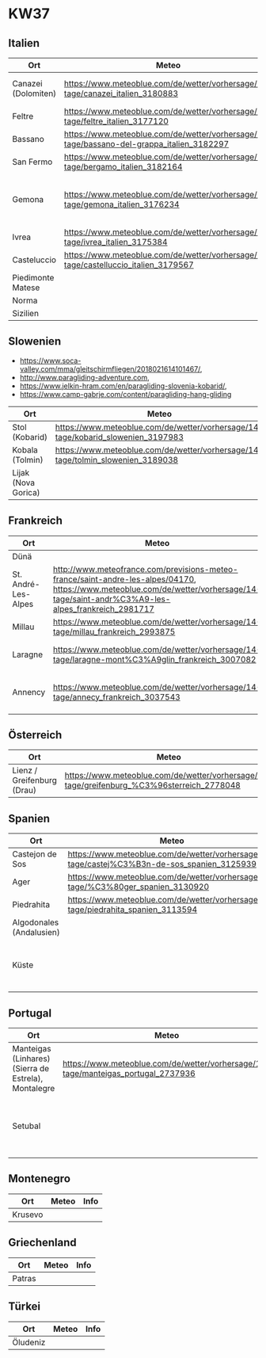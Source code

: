 # KW37

## Italien
| Ort | Meteo | Info |
| --- | --- | --- |
| Canazei (Dolomiten) | https://www.meteoblue.com/de/wetter/vorhersage/14-tage/canazei_italien_3180883 | Nordwind? / Funkgerät? | 
| Feltre | https://www.meteoblue.com/de/wetter/vorhersage/14-tage/feltre_italien_3177120 | |
| Bassano | https://www.meteoblue.com/de/wetter/vorhersage/14-tage/bassano-del-grappa_italien_3182297 | Viele Leute? |
| San Fermo | https://www.meteoblue.com/de/wetter/vorhersage/14-tage/bergamo_italien_3182164 | |
| Gemona | https://www.meteoblue.com/de/wetter/vorhersage/14-tage/gemona_italien_3176234 | (nähe Kobarid Slowenien -> Flughafen?) |
| Ivrea | https://www.meteoblue.com/de/wetter/vorhersage/14-tage/ivrea_italien_3175384 | |
| Casteluccio | https://www.meteoblue.com/de/wetter/vorhersage/14-tage/castelluccio_italien_3179567 |  |
| Piedimonte Matese | | |
| Norma | | (atz latina) |
| Sizilien | | |

## Slowenien
* https://www.soca-valley.com/mma/gleitschirmfliegen/2018021614101467/, 
* http://www.paragliding-adventure.com, 
* https://www.jelkin-hram.com/en/paragliding-slovenia-kobarid/, 
* https://www.camp-gabrje.com/content/paragliding-hang-gliding 

| Ort | Meteo | Info |
| --- | --- | --- |
| Stol (Kobarid) | https://www.meteoblue.com/de/wetter/vorhersage/14-tage/kobarid_slowenien_3197983 |  http://www.paragliding365.com/index-p-flightarea_details_5141.html |
| Kobala (Tolmin) | https://www.meteoblue.com/de/wetter/vorhersage/14-tage/tolmin_slowenien_3189038 | http://www.paragliding365.com/index-p-flightarea_details_4613.html |
| Lijak (Nova Gorica) | |  http://www.paragliding365.com/index-p-flightarea_details_5101.html | 

## Frankreich
| Ort | Meteo | Info |
| --- | --- | --- |
| Dünä | | |
| St. André-Les-Alpes | http://www.meteofrance.com/previsions-meteo-france/saint-andre-les-alpes/04170, https://www.meteoblue.com/de/wetter/vorhersage/14-tage/saint-andr%C3%A9-les-alpes_frankreich_2981717 | |
| Millau | https://www.meteoblue.com/de/wetter/vorhersage/14-tage/millau_frankreich_2993875 | |
| Laragne | https://www.meteoblue.com/de/wetter/vorhersage/14-tage/laragne-mont%C3%A9glin_frankreich_3007082 | Noch genug Thermik? |
| Annency | https://www.meteoblue.com/de/wetter/vorhersage/14-tage/annecy_frankreich_3037543 | Viele Leute? Genug Thermik? |

## Österreich
| Ort | Meteo | Info |
| --- | --- | --- |
| Lienz / Greifenburg (Drau) | https://www.meteoblue.com/de/wetter/vorhersage/14-tage/greifenburg_%C3%96sterreich_2778048 | Noch genug Thermik? |

## Spanien
| Ort | Meteo | Info |
| --- | --- | --- |
| Castejon de Sos | https://www.meteoblue.com/de/wetter/vorhersage/14-tage/castej%C3%B3n-de-sos_spanien_3125939 |
| Ager | https://www.meteoblue.com/de/wetter/vorhersage/14-tage/%C3%80ger_spanien_3130920 | |
| Piedrahita | https://www.meteoblue.com/de/wetter/vorhersage/14-tage/piedrahita_spanien_3113594 | |
| Algodonales (Andalusien) | | |
| Küste | | -> Soaring is boring ;-) |

## Portugal
| Ort | Meteo | Info |
| --- | --- | --- |
| Manteigas (Linhares) (Sierra de Estrela), Montalegre | https://www.meteoblue.com/de/wetter/vorhersage/14-tage/manteigas_portugal_2737936 | |
| Setubal | | , Küste -> Soaring is boring ;-) |

## Montenegro 
| Ort | Meteo | Info |
| --- | --- | --- |
| Krusevo | | |

## Griechenland
| Ort | Meteo | Info |
| --- | --- | --- |
| Patras | | |

## Türkei
| Ort | Meteo | Info |
| --- | --- | --- |
| Öludeniz | | |
